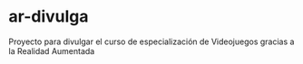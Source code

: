 # ar-divulga
Proyecto para divulgar el curso de especialización de Videojuegos gracias a la Realidad Aumentada
